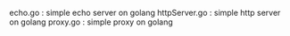 echo.go : simple echo server on golang
httpServer.go : simple http server on golang
proxy.go : simple proxy on golang
